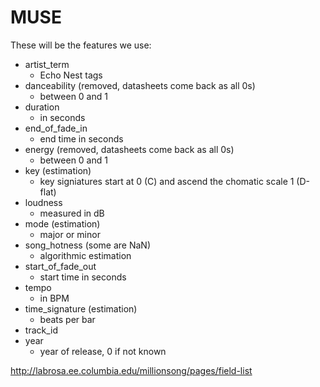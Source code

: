 # MUSE

These will be the features we use:

+	artist_term
	+	Echo Nest tags
+	danceability	(removed, datasheets come back as all 0s)
	+	between 0 and 1
+	duration
	+	in seconds
+	end_of_fade_in
	+	end time in seconds
+	energy	(removed, datasheets come back as all 0s)
	+	between 0 and 1
+	key (estimation)
	+	key signiatures start at 0 (C) and ascend the chomatic scale 1 (D-flat)
+	loudness
	+	measured in dB
+	mode (estimation)
	+	major or minor
+	song_hotness	(some are NaN)
	+	algorithmic estimation
+	start_of_fade_out
	+	start time in seconds
+	tempo
	+	in BPM
+	time_signature (estimation)
	+	beats per bar
+	track_id
+	year
	+	year of release, 0 if not known

http://labrosa.ee.columbia.edu/millionsong/pages/field-list
